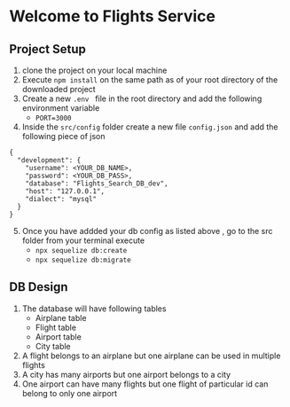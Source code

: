 #  Welcome to Flights Service

## Project Setup 
1. clone the project on your local machine 
2. Execute ` npm install ` on the same path as of your root directory of the downloaded project  
3. Create a new `.env ` file in the root directory and add the following environment variable 
      - `PORT=3000`
4. Inside the `src/config` folder create a new file `config.json` and add the following piece of json 

```
{
  "development": {
    "username": <YOUR_DB_NAME>,
    "password": <YOUR_DB_PASS>,
    "database": "Flights_Search_DB_dev",
    "host": "127.0.0.1",
    "dialect": "mysql"
  }
}

```
5. Once you have addded your db config as listed above , go to the src folder from your terminal 
execute 
    - `npx sequelize db:create`
    - `npx sequelize db:migrate` 

## DB Design
1. The database will have following tables 
    - Airplane table
    - Flight table 
    - Airport table
    - City table 
2. A flight belongs to an airplane but one airplane can be used in multiple flights 
3. A city has many airports but one airport belongs to a city 
4. One airport can have many flights but one flight of particular id can belong to only one airport 


